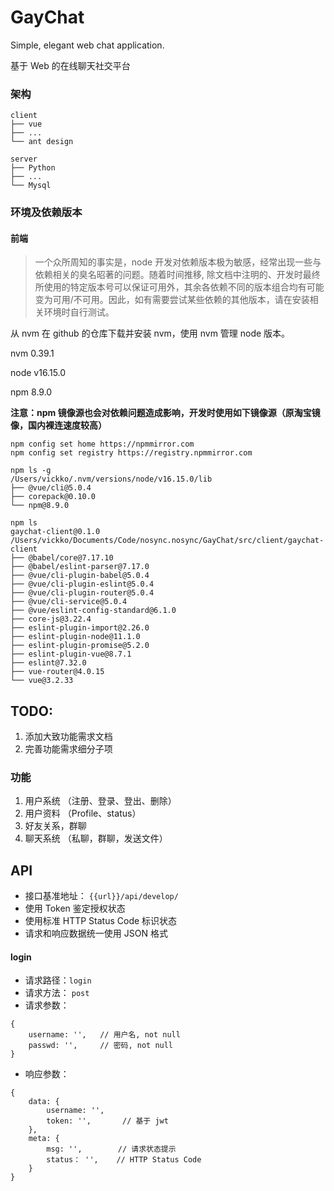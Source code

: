 # GayChat

Simple, elegant web chat application.

基于 Web 的在线聊天社交平台
### 架构

```
client
├── vue
├── ...
└── ant design

server
├── Python
├── ...
└── Mysql
```

### 环境及依赖版本

#### 前端

> 一个众所周知的事实是，node 开发对依赖版本极为敏感，经常出现一些与依赖相关的臭名昭著的问题。随着时间推移, 除文档中注明的、开发时最终所使用的特定版本号可以保证可用外，其余各依赖不同的版本组合均有可能变为可用/不可用。因此，如有需要尝试某些依赖的其他版本，请在安装相关环境时自行测试。

从 nvm 在 github 的仓库下载并安装 nvm，使用 nvm 管理 node 版本。

nvm 0.39.1

node v16.15.0

npm 8.9.0

**注意：npm 镜像源也会对依赖问题造成影响，开发时使用如下镜像源（原淘宝镜像，国内裸连速度较高）**
```
npm config set home https://npmmirror.com
npm config set registry https://registry.npmmirror.com
```
```
npm ls -g
/Users/vickko/.nvm/versions/node/v16.15.0/lib
├── @vue/cli@5.0.4
├── corepack@0.10.0
└── npm@8.9.0
```
```
npm ls
gaychat-client@0.1.0 /Users/vickko/Documents/Code/nosync.nosync/GayChat/src/client/gaychat-client
├── @babel/core@7.17.10
├── @babel/eslint-parser@7.17.0
├── @vue/cli-plugin-babel@5.0.4
├── @vue/cli-plugin-eslint@5.0.4
├── @vue/cli-plugin-router@5.0.4
├── @vue/cli-service@5.0.4
├── @vue/eslint-config-standard@6.1.0
├── core-js@3.22.4
├── eslint-plugin-import@2.26.0
├── eslint-plugin-node@11.1.0
├── eslint-plugin-promise@5.2.0
├── eslint-plugin-vue@8.7.1
├── eslint@7.32.0
├── vue-router@4.0.15
└── vue@3.2.33
```

## TODO:

1. 添加大致功能需求文档
2. 完善功能需求细分子项

### 功能

1. 用户系统 （注册、登录、登出、删除）
2. 用户资料 （Profile、status）
3. 好友关系，群聊
4. 聊天系统 （私聊，群聊，发送文件）

## API

* 接口基准地址： ```{{url}}/api/develop/```
* 使用 Token 鉴定授权状态
* 使用标准 HTTP Status Code 标识状态
* 请求和响应数据统一使用 JSON 格式

#### login

* 请求路径：```login```
* 请求方法： ```post```
* 请求参数：
```
{
    username: '',   // 用户名, not null
    passwd: '',     // 密码, not null
}
```
* 响应参数：
```
{
    data: {
        username: '',   
        token: '',       // 基于 jwt
    },
    meta: {
        msg: '',        // 请求状态提示
        status： '',    // HTTP Status Code
    }
}
```
